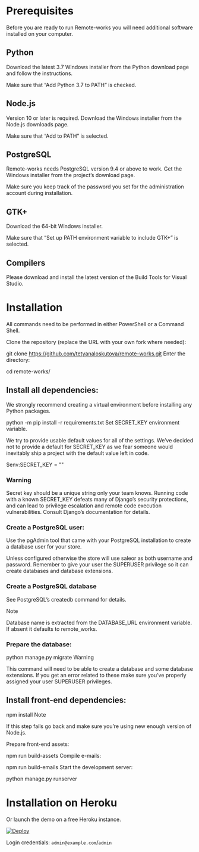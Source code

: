 
# Prerequisites
Before you are ready to run Remote-works you will need additional software installed on your computer.

## Python
Download the latest 3.7 Windows installer from the Python download page and follow the instructions.

Make sure that “Add Python 3.7 to PATH” is checked.

## Node.js
Version 10 or later is required. Download the Windows installer from the Node.js downloads page.

Make sure that “Add to PATH” is selected.

## PostgreSQL
Remote-works needs PostgreSQL version 9.4 or above to work. Get the Windows installer from the project’s download page.

Make sure you keep track of the password you set for the administration account during installation.

## GTK+
Download the 64-bit Windows installer.

Make sure that “Set up PATH environment variable to include GTK+” is selected.

## Compilers
Please download and install the latest version of the Build Tools for Visual Studio.

# Installation
All commands need to be performed in either PowerShell or a Command Shell.

Clone the repository (replace the URL with your own fork where needed):

git clone https://github.com/tetyanaloskutova/remote-works.git
Enter the directory:

cd remote-works/
## Install all dependencies:

We strongly recommend creating a virtual environment before installing any Python packages.

python -m pip install -r requirements.txt
Set SECRET_KEY environment variable.

We try to provide usable default values for all of the settings. We’ve decided not to provide a default for SECRET_KEY as we fear someone would inevitably ship a project with the default value left in code.

$env:SECRET_KEY = "<mysecretkey>"
### Warning

Secret key should be a unique string only your team knows. Running code with a known SECRET_KEY defeats many of Django’s security protections, and can lead to privilege escalation and remote code execution vulnerabilities. Consult Django’s documentation for details.

### Create a PostgreSQL user:

Use the pgAdmin tool that came with your PostgreSQL installation to create a database user for your store.

Unless configured otherwise the store will use saleor as both username and password. Remember to give your user the SUPERUSER privilege so it can create databases and database extensions.

### Create a PostgreSQL database

See PostgreSQL’s createdb command for details.

Note

Database name is extracted from the DATABASE_URL environment variable. If absent it defaults to remote_works.

### Prepare the database:

python manage.py migrate
Warning

This command will need to be able to create a database and some database extensions. If you get an error related to these make sure you’ve properly assigned your user SUPERUSER privileges.

## Install front-end dependencies:

npm install
Note

If this step fails go back and make sure you’re using new enough version of Node.js.

Prepare front-end assets:

npm run build-assets
Compile e-mails:

npm run build-emails
Start the development server:

python manage.py runserver


# Installation on Heroku
Or launch the demo on a free Heroku instance.

[![Deploy](https://www.herokucdn.com/deploy/button.svg)](https://heroku.com/deploy)

Login credentials: `admin@example.com`/`admin`
